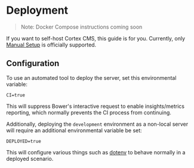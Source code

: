 # Deployment

> Note: Docker Compose instructions coming soon

If you want to self-host Cortex CMS, this guide is for you. Currently, only [Manual Setup](setup/manual-setup.md) is officially supported.

## Configuration

To use an automated tool to deploy the server, set this environmental variable:

```text
CI=true
```

This will suppress Bower's interactive request to enable insights/metrics reporting, which normally prevents the CI process from continuing.

Additionally, deploying the `development` environment as a non-local server will require an additional environmental variable be set:

```text
DEPLOYED=true
```

This will configure various things such as [dotenv](https://github.com/bkeepers/dotenv) to behave normally in a deployed scenario.

